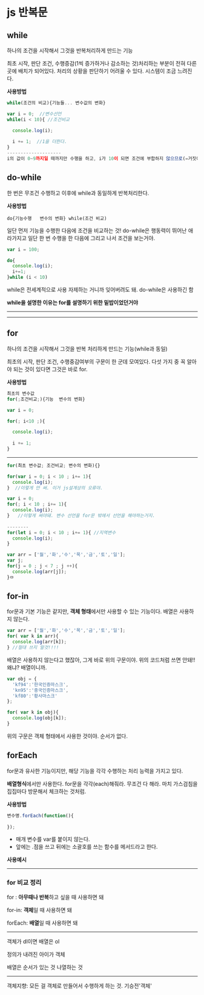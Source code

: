 # js 반복문

## while

하나의 조건을 시작해서 그것을 반복처리하게 만드는 기능

최초 시작, 판단 조건, 수행증감(1씩 증가하거나 감소하는 것)처리하는 부분이 전혀 다른 곳에 배치가 되어있다. 
처리의 상황을 판단하기 어려울 수 있다. 시스템이 조금 느려진다.

**사용방법**

```javascript
while(조건의 비교){기능들... 변수값의 변화}
```

```javascript
var i = 0;  //변수선언
while(i < 10){ //조건비교

  console.log(i);
  
  i += 1;  //1을 더한다.
}
--------------------
i의 값이 0~9까지일 때까지만 수행을 하고, i가 10이 되면 조건에 부합하지 않으므로(=거짓이 되므로) 더이상 기능을 수행하지 않고 빠져나오게 된다.
```



## do-while

한 번은 무조건 수행하고 이후에 while과 동일하게 반복처리한다.

**사용방법**

```
do{기능수행   변수의 변화} while(조건 비교)
```

일단 먼저 기능을 수행한 다음에 조건을 비교하는 것!
do-while은 행동력이 뛰어난 애라가지고 일단 한 번 수행을 한 다음에 그리고 나서 조건을 보는거야.

```javascript
var i = 100;

do{
  console.log(i);
  i+=1;
}while (i < 10)
```



while은 전세계적으로 사용 자제하는 거니까 잊어버려도 돼.
do-while은 사용하긴 함

**while을 설명한 이유는 for를 설명하기 위한 밑밥이었던거야**

----

---

## for

하나의 조건을 시작해서 그것을 반복 처리하게 만드는 기능(while과 동일)

최초의 시작, 판단 조건, 수행중감여부의 구문이 한 군데 모여있다.
다섯 가지 중 꼭 알아야 되는 것이 있다면 그것은 바로 for.

**사용방법**

```javascript
최초의 변수값
for(;조건비교;){기능  변수의 변화}
```

```javascript
var i = 0;

for(; i<10 ;){

  console.log(i);
  
  i += 1;
}
```

---

```javascript
for(최초 변수값; 조건비교; 변수의 변화){}		
```

```javascript
for(var i = 0; i < 10 ; i+= 1){
  console.log(i);
}  //이렇게 안 써. 이거 js설계상의 오류야.

var i = 0;
for(; i < 10 ; i+= 1){
  console.log(i);
}	//이렇게 써야돼. 변수 선언을 for문 밖에서 선언을 해야하는거지.
 
--------
for(let i = 0; i < 10 ; i+= 1){ //지역변수
  console.log(i);
}
```

```javascript
var arr = ['월','화','수','목','금','토','일'];
var j;
for(j = 0 ; j < 7 ; j ++){
  console.log(arr[j]);
}ㅁ
```



## for-in

for문과 기본 기능은 같지만, <strong>객체 형태</strong>에서만 사용할 수 있는 기능이다. 배열은 사용하지 않는다.

```javascript
var arr = ['월','화','수','목','금','토','일'];
for( var k in arr){
  console.log(arr[k]);
} //절대 쓰지 말것!!!!
```

배열은 사용하지 않는다고 했잖아, 그게 바로 위의 구문이야. 위의 코드처럼 쓰면 안돼!! 왜냐? 배열이니까. 

```javascript
var obj = {
  'kf94':'한국인증마스크',
  'kn95':'중국인증마스크',
  'kf80':'황사마스크'
};

for( var k in obj){
  console.log(obj[k]);
}
```

위의 구문은 객체 형태에서 사용한 것이야. 순서가 없다. 





## forEach

for문과 유사한 기능이지만, 해당 기능을 각각 수행하는 처리 능력을 가지고 있다.

**배열형식**에서만 사용한다.
for문을 각각(each)해줘라. 무조건 다 해라. 마치 가스검침을 집집마다 방문해서 체크하는  것처럼.

**사용방법**

```javascript
변수명.forEach(function(){
    
}); 
```

- 매개 변수를 var를 붙이지 않는다.
- 앞에는 .점을 쓰고 뒤에는 소괄호를 쓰는 함수를 메서드라고 한다.



**사용예시**





---

### for 비교 정리

for : **아무때나 반복**하고 싶을 때 사용하면 돼

for-in: **객체**일 때 사용하면 돼 

forEach: **배열**일 때 사용하면 돼





---

객체가 dl이면 배열은 ol

정의가 내려진 아이가 객체

배열은 순서가 있는 것 나열하는 것



---

객체지향: 모든 걸 객체로 만들어서 수행하게 하는 것. 기승전'객체'